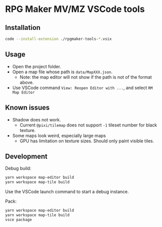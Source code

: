 # RPG Maker MV/MZ VSCode tools

## Installation
```bash
code --install-extension ./rpgmaker-tools-*.vsix
```

## Usage
- Open the project folder.
- Open a map file whose path is `data/MapXXX.json`.
  - Note: the map editor will not show if the path is not of the format above.
- Use VSCode command `View: Reopen Editor with ...`, and select `RM Map Editor`


## Known issues

- Shadow does not work.
  - Current `@pixi/tilemap` does not support `-1` tileset number for black texture.
- Some maps look weird, especially large maps
  - GPU has limitation on texture sizes. Should only paint visible tiles.
  

## Development

Debug build:
```bash
yarn workspace map-editor build
yarn workspace map-tile build
```

Use the VSCode launch command to start a debug instance.

Pack:
```bash
yarn workspace map-editor build
yarn workspace map-tile build
vsce package
```
